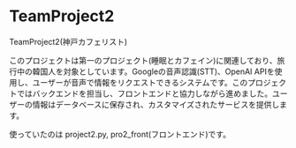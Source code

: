 # TeamProject2
TeamProject2(神戸カフェリスト)

このプロジェクトは第一のプロジェクト(睡眠とカフェイン)に関連しており、旅行中の韓国人を対象としています。Googleの音声認識(STT)、OpenAI APIを使用し、ユーザーが音声で情報をリクエストできるシステムです。このプロジェクトではバックエンドを担当し、フロントエンドと協力しながら進めました。ユーザーの情報はデータベースに保存され、カスタマイズされたサービスを提供します。

使っていたのは project2.py, pro2_front(フロントエンド)です。
